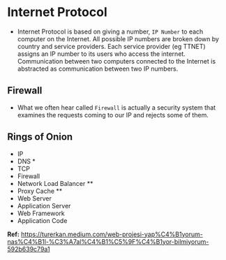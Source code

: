 ﻿# Internet Protocol

- Internet Protocol is based on giving a number, `IP Number` to each computer on the Internet. All possible IP numbers are broken down by country and service providers. Each service provider (eg TTNET) assigns an IP number to its users who access the internet. Communication between two computers connected to the Internet is abstracted as communication between two IP numbers.

## Firewall

- What we often hear called `Firewall` is actually a security system that examines the requests coming to our IP and rejects some of them.

## Rings of Onion

- IP
- DNS *
- TCP
- Firewall
- Network Load Balancer **
- Proxy Cache **
- Web Server
- Application Server
- Web Framework
- Application Code

**Ref:** <https://turerkan.medium.com/web-projesi-yap%C4%B1yorum-nas%C4%B1l-%C3%A7al%C4%B1%C5%9F%C4%B1yor-bilmiyorum-592b639c79a1>
